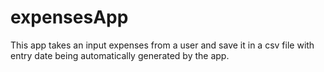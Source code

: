 # expensesApp
This app takes an input expenses from a user and save it in a csv file with entry date being automatically generated by the app.
